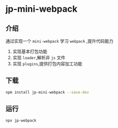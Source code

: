 # jp-mini-webpack

## 介绍

通过实现一个 `mini-webpack` 学习 `webpack` ,提升代码能力

1. 实现基本打包功能
2. 实现 `loader`,解析非 `js` 文件
3. 实现 `plugins`,提供打包内容加工功能

## 下载

```bash
npm install jp-mini-webpack --save-dev
```

## 运行

```bash
npx jp-webpack
```

